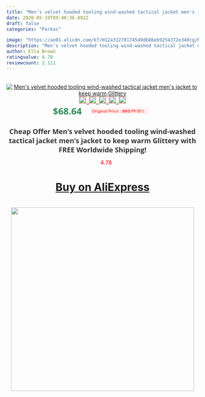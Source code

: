 ```yaml
---
title: "Men's velvet hooded tooling wind-washed tactical jacket men's jacket to keep warm Glittery"
date: 2020-05-19T09:40:36.892Z
draft: false
categories: "Parkas"

image: "https://ae01.alicdn.com/kf/H12a31270174549db86eb9254372e340cg/Men-s-velvet-hooded-tooling-wind-washed-tactical-jacket-men-s-jacket-to-keep-warm-Glittery.jpg"
description: "Men's velvet hooded tooling wind-washed tactical jacket men's jacket to keep warm Glittery"
author: Ella Brown
ratingvalue: 4.78
reviewcount: 2.111
---
```

<br>
<div style="text-align: center;">
<a href="https://s.click.aliexpress.com/e/_A0t2Pj" target="_blank" rel="nofollow noopener noreferrer"><img alt="Men's velvet hooded tooling wind-washed tactical jacket men's jacket to keep warm Glittery" class="magnifier-image" src="https://ae01.alicdn.com/kf/H12a31270174549db86eb9254372e340cg/Men-s-velvet-hooded-tooling-wind-washed-tactical-jacket-men-s-jacket-to-keep-warm-Glittery.jpg_640x640.jpg">
<br>
<img style="border:1px solid salmon" src="https://ae01.alicdn.com/kf/H12a31270174549db86eb9254372e340cg/Men-s-velvet-hooded-tooling-wind-washed-tactical-jacket-men-s-jacket-to-keep-warm-Glittery.jpg_120x120.jpg">&nbsp;&nbsp;<img style="border:1px solid salmon" src="https://ae01.alicdn.com/kf/H36a7dff158bf453ebbbc4314074869c7b/Men-s-velvet-hooded-tooling-wind-washed-tactical-jacket-men-s-jacket-to-keep-warm-Glittery.jpg_120x120.jpg">&nbsp;&nbsp;<img style="border:1px solid salmon" src="https://ae01.alicdn.com/kf/H3042365b94514a19b0001218424f4f40d/Men-s-velvet-hooded-tooling-wind-washed-tactical-jacket-men-s-jacket-to-keep-warm-Glittery.jpg_120x120.jpg">&nbsp;&nbsp;<img style="border:1px solid salmon" src="https://ae01.alicdn.com/kf/H5db1e45389de452fb00fce75775c5c64l/Men-s-velvet-hooded-tooling-wind-washed-tactical-jacket-men-s-jacket-to-keep-warm-Glittery.jpg_120x120.jpg">&nbsp;&nbsp;<img style="border:1px solid salmon" src="https://ae01.alicdn.com/kf/He34897bb727e43d38dc234e63501f2dcy/Men-s-velvet-hooded-tooling-wind-washed-tactical-jacket-men-s-jacket-to-keep-warm-Glittery.jpg_120x120.jpg"></a></div><br0>
<div style="text-align: center;"><span style="background-color: white; border: 0px; box-sizing: border-box; color: seagreen; display: inline-block; font-family: &quot;open sans&quot; , &quot;arial&quot; , &quot;helvetica&quot; , sans-serif , &quot;heiti&quot;; font-size: 24px; font-stretch: inherit; font-weight: 700; line-height: inherit; margin: 0px 10px 0px 0px; padding: 0px; vertical-align: middle;">$68.64 </span>
<span style="background: rgb(255 , 241 , 241); border-radius: 3px; border: 0px; box-sizing: border-box; color: #ff4747; display: inline-block; font-family: inherit; font-size: 12px; font-stretch: inherit; font-style: inherit; font-variant: inherit; font-weight: 600; line-height: inherit; margin: 0px; padding: 2px 5px; transform: scale(0.9); vertical-align: middle;">Original Price : <b style="text-decoration: line-through;">$83.71 </b> 18%&nbsp;&nbsp;</span></div>
<h1 style="color: #333333; display: inline-block; font-family: &quot;open sans&quot; , &quot;arial&quot; , &quot;helvetica&quot; , sans-serif , &quot;heiti&quot;; font-size: 18px; font-stretch: inherit; font-weight: 700; text-align: center;">Cheap Offer Men's velvet hooded tooling wind-washed tactical jacket men's jacket to keep warm Glittery with FREE Worldwide Shipping!</h1>
<div style="color: #ff4747; text-align: center;">
<img src="https://4.bp.blogspot.com/-M0ZcTcb-5uY/XleCXlxnR4I/AAAAAAAAAEc/OrjgMkXV1oMQFaCRZj5HQwOCBcu3w1FegCPcBGAYYCw/s1600/star.png" style="height: 15px;">&nbsp;<b>4.78</b></div>
<div class="button_cont" align="center"><a class="buynow_a" href="https://s.click.aliexpress.com/e/_A0t2Pj" target="_blank" rel="nofollow noopener noreferrer"><H1>Buy on AliExpress</H1></a></div><br>
<div class="separator" style="clear: both; text-align: center;">
<img src="https://lh3.googleusercontent.com/-pTy5HemUv9M/XlePHvY0dAI/AAAAAAAAAE4/0nX5iRUoIWY8eMW9Dpxeirr157OZliDIgCLcBGAsYHQ/s1600/badge.gif" width="480">
</div>
